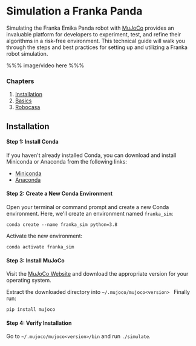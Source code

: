 # Simulation a Franka Panda 
Simulating the Franka Emika Panda robot  with <a href="https://github.com/google-deepmind/mujoco">MuJoCo</a> provides an invaluable platform for developers to experiment, test, and refine their algorithms in a risk-free environment. This technical guide will walk you through the steps and best practices for setting up and utilizing a Franka robot simulation.

%%% image/video here %%%
### Chapters
1. <a href="#installation">Installation</a>
2. <a href="#basics">Basics</a>
3. <a href="#robocasa">Robocasa</a>
 
## Installation
#### Step 1: Install Conda
If you haven't already installed Conda, you can download and install Miniconda or Anaconda from the following links:
- <a href="https://docs.anaconda.com/miniconda/miniconda-install">Miniconda</a>
- <a href="https://www.anaconda.com/download">Anaconda</a>

#### Step 2: Create a New Conda Environment
Open your terminal or command prompt and create a new Conda environment. Here, we'll create an environment named ```franka_sim```: 
``` 
conda create --name franka_sim python=3.8
```
Activate the new environment:
```
conda activate franka_sim
```

#### Step 3: Install MuJoCo
Visit the <a href="https://github.com/google-deepmind/mujoco/releases">MuJoCo Website</a> and download the appropriate version for your operating system.

Extract the downloaded directory into ```~/.mujoco/mujoco<version> ```
Finally run:
```
pip install mujoco
```

#### Step 4: Verify Installation 
Go to ```~/.mujoco/mujoco<version>/bin``` and run ```./simulate```.
